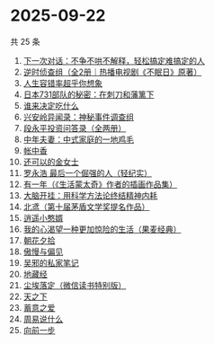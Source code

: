 # 2025-09-22

共 25 条

<!-- BEGIN WEREAD -->
<!-- 最后更新时间 2025-09-22 15:10:00 +0800 -->
1. [下一次对话：不争不哄不解释，轻松搞定难搞定的人](https://weread.qq.com/web/bookDetail/04f326e0813aba18dg011e96)
1. [逆时侦查组（全2册｜热播电视剧《不眠日》原著）](https://weread.qq.com/web/bookDetail/e0132f00813aba6e2g015c80)
1. [人生容错率超乎你想象](https://weread.qq.com/web/bookDetail/e8532490813aba685g01264e)
1. [日本731部队的秘密：在刺刀和藩篱下](https://weread.qq.com/web/bookDetail/23032720813aba215g01106a)
1. [谁来决定吃什么](https://weread.qq.com/web/bookDetail/3f032960813aba67eg0172dd)
1. [兴安岭异闻录：神秘事件调查组](https://weread.qq.com/web/bookDetail/b18329d0813aba684g017320)
1. [段永平投资问答录（全两册）](https://weread.qq.com/web/bookDetail/38e32c00813ab9f99g0102af)
1. [中年夫妻：中式家庭的一地鸡毛](https://weread.qq.com/web/bookDetail/84d320b0813aba5b4g01798c)
1. [帐中香](https://weread.qq.com/web/bookDetail/e3232920813aba5e1g01341c)
1. [还可以的金女士](https://weread.qq.com/web/bookDetail/74f32b50813aba67eg016b50)
1. [罗永浩 最后一个倔强的人（轻纪实）](https://weread.qq.com/web/bookDetail/b2632970813aba045g012f70)
1. [有一年（《生活蒙太奇》作者的插画作品集）](https://weread.qq.com/web/bookDetail/1eb32db0813ab6d5ag017e5d)
1. [大脑开挂：用科学方法论终结精神内耗](https://weread.qq.com/web/bookDetail/8fb327d0813aba5c5g012489)
1. [北鸢（第十届茅盾文学奖提名作品）](https://weread.qq.com/web/bookDetail/bad32b607169946cbad8dad)
1. [逍遥小憨婿](https://weread.qq.com/web/bookDetail/b3332f20813aba573g018aea)
1. [我的心渴望一种更加惊险的生活（果麦经典）](https://weread.qq.com/web/bookDetail/dcd327a0813aba5abg019cde)
1. [朝花夕拾](https://weread.qq.com/web/bookDetail/e7332a1072252ab2e732536)
1. [傲慢与偏见](https://weread.qq.com/web/bookDetail/2fd32cc05c686e2fd39e264)
1. [吴邪的私家笔记](https://weread.qq.com/web/bookDetail/2c932320813aba08fg0129b2)
1. [地藏经](https://weread.qq.com/web/bookDetail/fc332520726e7360fc3e0a1)
1. [尘埃落定（微信读书特别版）](https://weread.qq.com/web/bookDetail/30332360813aba3b5g017ab0)
1. [天之下](https://weread.qq.com/web/bookDetail/4de326a0721770aa4de95f4)
1. [蓄意之爱](https://weread.qq.com/web/bookDetail/43532ca0813aba568g018253)
1. [周易说什么](https://weread.qq.com/web/bookDetail/9d632660813aba3f4g01716a)
1. [向前一步](https://weread.qq.com/web/bookDetail/cf232c50597c67cf2a90ba3)
<!-- END WEREAD -->